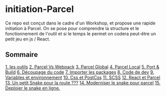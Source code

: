 <h1>initiation-Parcel</h1>

Ce repo est conçut dans le cadre d'un Workshop, et propose une rapide initiation à Parcel.
On se pose pour comprendre la structure et le fonctionnement de l'outil et si le temps le permet on codera peut-être un petit jeu en js / React.

<h2>Sommaire</h2>

<a href="#">1. les outils</a>
<a href="#">2. Parcel Vs Webpack</a>
<a href="#">3. Parcel Global</a>
<a href="#">4. Parcel Local</a>
<a href="#">5. Port & Build</a>
<a href="#">6. Découpage du code</a>
<a href="#">7. Importer les packages</a>
<a href="#">8. Code de dev</a>
<a href="#">9. Variables et environnement</a>
<a href="#">10. Css et PostCss</a>
<a href="#">11. SCSS</a>
<a href="#">12. React et Parcel</a>
<a href="#">13. Un petit Snake pour la route ???</a>
<a href="#">14. Moderniser le snake pour parcel</a>
<a href="#">15. Deploier le snake en ligne.</a>
